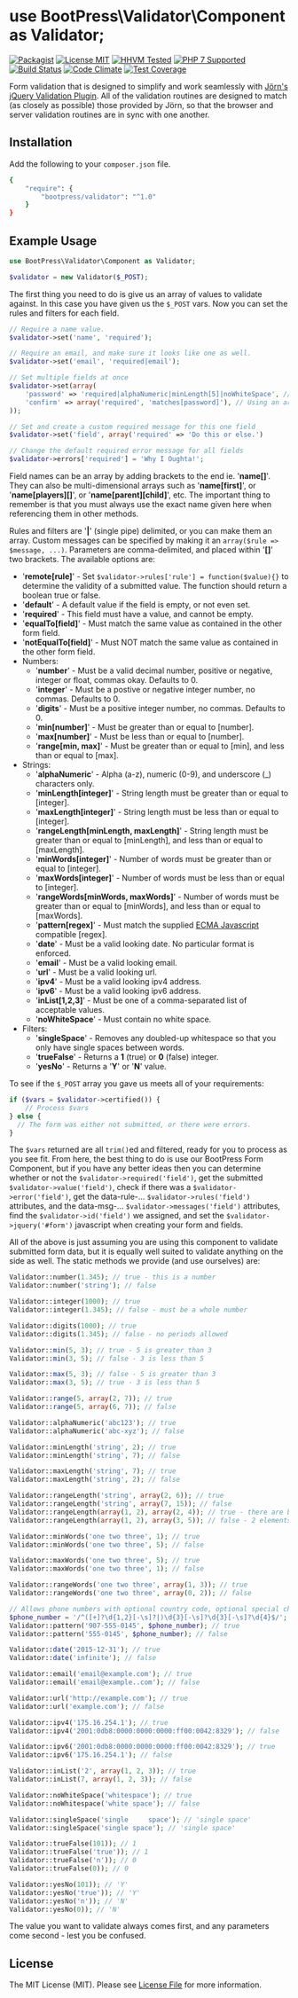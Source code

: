 # use BootPress\Validator\Component as Validator;

[![Packagist][badge-version]][link-packagist]
[![License MIT][badge-license]](LICENSE.md)
[![HHVM Tested][badge-hhvm]][link-travis]
[![PHP 7 Supported][badge-php]][link-travis]
[![Build Status][badge-travis]][link-travis]
[![Code Climate][badge-code-climate]][link-code-climate]
[![Test Coverage][badge-coverage]][link-coverage]

Form validation that is designed to simplify and work seamlessly with [Jörn's jQuery Validation Plugin](https://jqueryvalidation.org/).  All of the validation routines are designed to match (as closely as possible) those provided by Jörn, so that the browser and server validation routines are in sync with one another.

## Installation

Add the following to your ``composer.json`` file.

``` bash
{
    "require": {
        "bootpress/validator": "^1.0"
    }
}
```

## Example Usage

```php
use BootPress\Validator\Component as Validator;

$validator = new Validator($_POST);
```

The first thing you need to do is give us an array of values to validate against.  In this case you have given us the ``$_POST`` vars.  Now you can set the rules and filters for each field.

```php
// Require a name value.
$validator->set('name', 'required');

// Require an email, and make sure it looks like one as well.
$validator->set('email', 'required|email');

// Set multiple fields at once
$validator->set(array(
    'password' => 'required|alphaNumeric|minLength[5]|noWhiteSpace', // Using a pipe separated string.
    'confirm' => array('required', 'matches[password]'), // Using an array of rules and filters
));

// Set and create a custom required message for this one field
$validator->set('field', array('required' => 'Do this or else.')

// Change the default required error message for all fields
$validator->errors['required'] = 'Why I Oughta!';
```

Field names can be an array by adding brackets to the end ie. '**name[]**'.  They can also be multi-dimensional arrays such as '**name[first]**', or '**name[players][]**', or '**name[parent][child]**', etc.  The important thing to remember is that you must always use the exact name given here when referencing them in other methods.

Rules and filters are '**|**' (single pipe) delimited, or you can make them an array.  Custom messages can be specified by making it an ``array($rule => $message, ...)``.  Parameters are comma-delimited, and placed within '**[]**' two brackets.  The available options are:

- '**remote[rule]**' - Set ``$validator->rules['rule'] = function($value){}`` to determine the validity of a submitted value.  The function should return a boolean true or false.
- '**default**' - A default value if the field is empty, or not even set.
- '**required**' - This field must have a value, and cannot be empty.
- '**equalTo[field]**' - Must match the same value as contained in the other form field.
- '**notEqualTo[field]**' - Must NOT match the same value as contained in the other form field.
- Numbers:
  - '**number**' - Must be a valid decimal number, positive or negative, integer or float, commas okay.  Defaults to 0.
  - '**integer**' - Must be a postive or negative integer number, no commas.  Defaults to 0.
  - '**digits**' - Must be a positive integer number, no commas.  Defaults to 0.
  - '**min[number]**' - Must be greater than or equal to [number].
  - '**max[number]**' - Must be less than or equal to [number].
  - '**range[min, max]**' - Must be greater than or equal to [min], and less than or equal to [max].
- Strings:
  - '**alphaNumeric**' - Alpha (a-z), numeric (0-9), and underscore (_) characters only.
  - '**minLength[integer]**' - String length must be greater than or equal to [integer].
  - '**maxLength[integer]**' - String length must be less than or equal to [integer].
  - '**rangeLength[minLength, maxLength]**' - String length must be greater than or equal to [minLength], and less than or equal to [maxLength].
  - '**minWords[integer]**' - Number of words must be greater than or equal to [integer].
  - '**maxWords[integer]**' - Number of words must be less than or equal to [integer].
  - '**rangeWords[minWords, maxWords]**' - Number of words must be greater than or equal to [minWords], and less than or equal to [maxWords].
  - '**pattern[regex]**' - Must match the supplied [ECMA Javascript](https://developer.mozilla.org/en-US/docs/Web/JavaScript/Reference/Global_Objects/RegExp) compatible [regex].
  - '**date**' - Must be a valid looking date.  No particular format is enforced.
  - '**email**' - Must be a valid looking email.
  - '**url**' - Must be a valid looking url.
  - '**ipv4**' - Must be a valid looking ipv4 address.
  - '**ipv6**' - Must be a valid looking ipv6 address.
  - '**inList[1,2,3]**' - Must be one of a comma-separated list of acceptable values.
  - '**noWhiteSpace**' - Must contain no white space.
- Filters:
  - '**singleSpace**' - Removes any doubled-up whitespace so that you only have single spaces between words.
  - '**trueFalse**' - Returns a **1** (true) or **0** (false) integer.
  - '**yesNo**' - Returns a '**Y**' or '**N**' value.

To see if the ``$_POST`` array you gave us meets all of your requirements:

```php
if ($vars = $validator->certified()) {
    // Process $vars
} else {
  // The form was either not submitted, or there were errors.
}
```

The ``$vars`` returned are all ``trim()``ed and filtered, ready for you to process as you see fit.  From here, the best thing to do is use our BootPress Form Component, but if you have any better ideas then you can determine whether or not the ``$validator->required('field')``, get the submitted ``$validator->value('field')``, check if there was a ``$validator->error('field')``, get the data-rule-... ``$validator->rules('field')`` attributes, and the data-msg-... ``$validator->messages('field')`` attributes, find the ``$validator->id('field')`` we assigned, and set the ``$validator->jquery('#form')`` javascript when creating your form and fields.

All of the above is just assuming you are using this component to validate submitted form data, but it is equally well suited to validate anything on the side as well.  The static methods we provide (and use ourselves) are:

```php
Validator::number(1.345); // true - this is a number
Validator::number('string'); // false

Validator::integer(1000); // true
Validator::integer(1.345); // false - must be a whole number

Validator::digits(1000); // true
Validator::digits(1.345); // false - no periods allowed

Validator::min(5, 3); // true - 5 is greater than 3
Validator::min(3, 5); // false - 3 is less than 5

Validator::max(5, 3); // false - 5 is greater than 3
Validator::max(3, 5); // true - 3 is less than 5

Validator::range(5, array(2, 7)); // true
Validator::range(5, array(6, 7)); // false

Validator::alphaNumeric('abc123'); // true
Validator::alphaNumeric('abc-xyz'); // false

Validator::minLength('string', 2); // true
Validator::minLength('string', 7); // false

Validator::maxLength('string', 7); // true
Validator::maxLength('string', 2); // false

Validator::rangeLength('string', array(2, 6)); // true
Validator::rangeLength('string', array(7, 15)); // false
Validator::rangeLength(array(1, 2), array(2, 4)); // true - there are between 2 and 4 elements in array(1, 2)
Validator::rangeLength(array(1, 2), array(3, 5)); // false - 2 elements is outside the range of 3 and 5

Validator::minWords('one two three', 1); // true
Validator::minWords('one two three', 5); // false

Validator::maxWords('one two three', 5); // true
Validator::maxWords('one two three', 1); // false

Validator::rangeWords('one two three', array(1, 3)); // true
Validator::rangeWords('one two three', array(0, 2)); // false

// Allows phone numbers with optional country code, optional special characters and whitespace
$phone_number = '/^([+]?\d{1,2}[-\s]?|)\d{3}[-\s]?\d{3}[-\s]?\d{4}$/';
Validator::pattern('907-555-0145', $phone_number); // true
Validator::pattern('555-0145', $phone_number); // false

Validator::date('2015-12-31'); // true
Validator::date('infinite'); // false

Validator::email('email@example.com'); // true
Validator::email('email@example..com'); // false

Validator::url('http://example.com'); // true
Validator::url('example.com'); // false

Validator::ipv4('175.16.254.1'); // true
Validator::ipv4('2001:0db8:0000:0000:0000:ff00:0042:8329'); // false

Validator::ipv6('2001:0db8:0000:0000:0000:ff00:0042:8329'); // true
Validator::ipv6('175.16.254.1'); // false

Validator::inList('2', array(1, 2, 3)); // true
Validator::inList(7, array(1, 2, 3)); // false

Validator::noWhiteSpace('whitespace'); // true
Validator::noWhitespace('white space'); // false

Validator::singleSpace('single     space'); // 'single space'
Validator::singleSpace('single space'); // 'single space'

Validator::trueFalse(101)); // 1
Validator::trueFalse('true')); // 1
Validator::trueFalse('n')); // 0
Validator::trueFalse(0)); // 0

Validator::yesNo(101)); // 'Y'
Validator::yesNo('true')); // 'Y'
Validator::yesNo('n')); // 'N'
Validator::yesNo(0)); // 'N'
```

The value you want to validate always comes first, and any parameters come second - lest you be confused.

## License

The MIT License (MIT). Please see [License File](LICENSE.md) for more information.

[badge-version]: https://img.shields.io/packagist/v/bootpress/validator.svg?style=flat-square&label=Packagist
[badge-license]: https://img.shields.io/badge/License-MIT-blue.svg?style=flat-square
[badge-hhvm]: https://img.shields.io/badge/HHVM-Tested-8892bf.svg?style=flat-square
[badge-php]: https://img.shields.io/badge/PHP%207-Supported-8892bf.svg?style=flat-square
[badge-travis]: https://img.shields.io/travis/Kylob/Validator/master.svg?style=flat-square
[badge-code-climate]: https://img.shields.io/codeclimate/github/Kylob/Validator.svg?style=flat-square
[badge-coverage]: https://img.shields.io/codeclimate/coverage/github/Kylob/Validator.svg?style=flat-square

[link-packagist]: https://packagist.org/packages/bootpress/validator
[link-travis]: https://travis-ci.org/Kylob/Validator
[link-code-climate]: https://codeclimate.com/github/Kylob/Validator
[link-coverage]: https://codeclimate.com/github/Kylob/Validator/coverage
